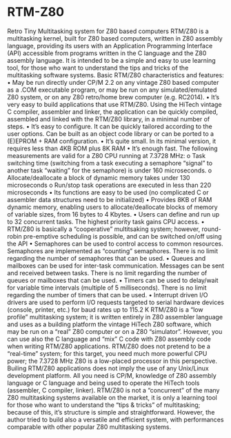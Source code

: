 # RTM-Z80
Retro Tiny Multitasking system for Z80 based computers
RTM/Z80 is a multitasking kernel, built for Z80 based computers, written in Z80 assembly language, providing its users with an Application Programming Interface (API) accessible from programs written in the C language and the Z80 assembly language.
It is intended to be a simple and easy to use learning tool, for those who want to understand the tips and tricks of the multitasking software systems.
Basic RTM/Z80 characteristics and features:
•	May be run directly under CP/M 2.2 on any vintage Z80 based computer as a .COM executable program, or may be run on any simulated/emulated Z80 system, or on any Z80 retro/home brew computer (e.g. RC2014).
•	It’s very easy to build applications that use RTM/Z80. Using the HiTech vintage C compiler, assembler and linker, the application can be quickly compiled, assembled and linked with the RTM/Z80 library, in a minimal number of steps.
•	It’s easy to configure. It can be quickly tailored according to the user options. Can be built as an object code library or can be ported to a (E)EPROM + RAM configuration.
•	It’s quite small. In its minimal version, it requires less than 4KB ROM plus 8K RAM
•	It’s enough fast. The following measurements are valid for a Z80 CPU running at 7.3728 MHz:
o	Task switching time (switching from a task executing a semaphore “signal” to another task “waiting” for the semaphore) is under 160 microseconds. 
o	Allocate/deallocate a block of dynamic memory takes under 130 microseconds
o	Run/stop task operations are executed in less than 220 microseconds
•	Its functions are easy to be used (no complicated C or assembler data structures need to be initialized)
•	Provides 8KB of RAM dynamic memory, enabling users to allocate/deallocate blocks of memory of variable sizes, from 16 bytes to 4 Kbytes.
•	Users can define and run up to 32 concurrent tasks. The highest priority task gains CPU access.
•	RTM/Z80 is basically a “cooperative” multitsaking system; however, round-robin pre-emptive scheduling is possible, and can be switched on/off using the API
•	Semaphores can be used to control access to common resources. Semaphores are implemented as “counting” semaphores. There is no limit regarding the number of semaphores that can be used.
•	Queues and mailboxes can be used for inter-task communication. Messages can be sent and received between tasks. There is no limit regarding the number of queues or mailboxes that can be used.
•	Timers can be used to delay/wait for variable time intervals (multiple of 5 milliseconds). There is no limit regarding the number of timers that can be used.
•	Interrupt driven I/O drivers are used to perform I/O requests targeted to serial hardware devices (console, printer, etc.) for baud rates up to 115.2 K
RTM/Z80 is a “low profile” multitasking system; it is written entirely in Z80 assembler language and uses as a building platform the vintage HiTech Z80 software, which may be run on a “real” Z80 computer or on a Z80 “simulator”. However, you can use also the C language and “mix” C code with Z80 assembly code when writing RTM/Z80 applications.
RTM/Z80 does not pretend to be a “real-time” system; for this target, you need much more powerful CPU power; the 7.3728 MHz Z80 is a low-placed processor in this perspective.
Builing RTM/Z80 applications does not imply the use of any Unix/Linux development platform. All you need is CP/M, knowledge of Z80 assembly language or C language and being used to operate the HiTech tools (assembler, C compiler, linker).
RTM/Z80 is not a “concurrent” of the many Z80 multitasking systems available on the market, it is only a learning tool for those who want to understand the “tips & tricks” of multitasking; because of this, it’s structure is simple and straightforward. However, the author tried to build also a versatile and efficient system, with performances comparable with other popular Z80 multitasking systems.
 
